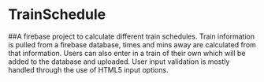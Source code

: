 # TrainSchedule
##A firebase project to calculate different train schedules.
    Train information is pulled from a firebase database, times and mins away are calculated from that information.
    Users can also enter in a train of their own which will be added to the database and uploaded. User input validation
    is mostly handled through the use of HTML5 input options. 
